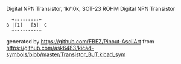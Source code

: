 Digital NPN Transistor, 1k/10k, SOT-23
ROHM Digital NPN Transistor


	  +---------+
	B |[1]   [3]| C
	  +---------+


generated by https://github.com/FBEZ/Pinout-AsciiArt from https://github.com/ask6483/kicad-symbols/blob/master/Transistor_BJT.kicad_sym